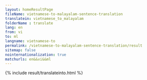 ```yaml
---
layout: homeResultPage
fileName: vietnamese-to-malayalam-sentence-translation
translatein: vietnamese_to_malayalam
folderName : translate
lang: en
from: vi
to: ml
langname: vietnamese-to
permalink: /vietnamese-to-malayalam-sentence-translation/result
sitemap: false
nointernationalization: true
matchurls: en&&vi&&ml
---
```

{% include result/translateinto.html %}

<script src="/js/result/translation.js" data-foldername="{{page.folderName}}" data-lang="{{page.lang}}"></script>
